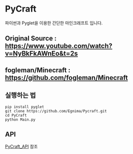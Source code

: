 # PyCraft
파이썬과 Pyglet을 이용한 간단한 마인크래프트 입니다.

## **Original Source** : https://www.youtube.com/watch?v=NyBkFkAWnEo&t=2s  
## **fogleman/Minecraft** : https://github.com/fogleman/Minecraft

## 실행하는 법

```shell
pip install pyglet 
git clone https://github.com/Egnima/Pycraft.git
cd PyCraft
python Main.py
```

## API
[PyCraft_API](https://github.com/Egnima/PyCraft_API) 참조

